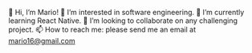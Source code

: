 👋 Hi, I’m Mario!
👀 I’m interested in software engineering.
🌱 I’m currently learning React Native.
💞️ I’m looking to collaborate on any challenging project.
📫 How to reach me: please send me an email at mario16@gmail.com

<!--
**mario16/mario16** is a ✨ _special_ ✨ repository because its `README.md` (this file) appears on your GitHub profile.

Here are some ideas to get you started:

- 🔭 I’m currently working on ...
- 🌱 I’m currently learning ...
- 👯 I’m looking to collaborate on ...
- 🤔 I’m looking for help with ...
- 💬 Ask me about ...
- 📫 How to reach me: ...
- 😄 Pronouns: ...
- ⚡ Fun fact: ...
-->
